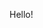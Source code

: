 <html>
  <head>
    <title>VoxelTrots</title>
  </head>
  <body>
    <p>Hello!</p>
  </body>
</html>
